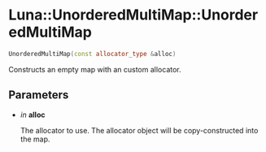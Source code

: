 # Luna::UnorderedMultiMap::UnorderedMultiMap

```c++
UnorderedMultiMap(const allocator_type &alloc)
```

Constructs an empty map with an custom allocator. 



## Parameters
* *in* **alloc**

    The allocator to use. The allocator object will be copy-constructed into the map. 

